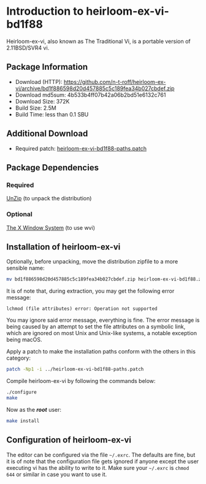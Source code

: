 # Introduction to heirloom-ex-vi-bd1f88
Heirloom-ex-vi, also known as The Traditional Vi, is a portable version of 2.11BSD/SVR4 vi.

## Package Information
- Download (HTTP): https://github.com/n-t-roff/heirloom-ex-vi/archive/bd1f886598d20d457885c5c189fea34b027cbdef.zip
- Download md5sum: 4b533b4ff07b42a06b2bd51e6132c761
- Download Size: 372K
- Build Size: 2.5M
- Build Time: less than 0.1 SBU

## Additional Download
- Required patch: [heirloom-ex-vi-bd1f88-paths.patch](./patches/heirloom-ex-vi/heirloom-ex-vi-bd1f88-paths.patch)

## Package Dependencies
### Required
  [UnZip](https://www.linuxfromscratch.org/blfs/view/svn/general/unzip.html) (to unpack the distribution)

### Optional
  [The X Window System](https://www.linuxfromscratch.org/blfs/view/svn/x/installing.html) (to use wvi)

## Installation of heirloom-ex-vi
Optionally, before unpacking, move the distribution zipfile to a more sensible name:
```Bash
mv bd1f886598d20d457885c5c189fea34b027cbdef.zip heirloom-ex-vi-bd1f88.zip
```

It is of note that, during extraction, you may get the following error message:
```
lchmod (file attributes) error: Operation not supported
```
You may ignore said error message, everything is fine. The error message is being caused by an attempt
to set the file attributes on a symbolic link, which are ignored on most Unix and Unix-like systems, a
notable exception being macOS.

Apply a patch to make the installation paths conform with the others in this category:
```Bash
patch -Np1 -i ../heirloom-ex-vi-bd1f88-paths.patch
```

Compile heirloom-ex-vi by following the commands below:
```Bash
./configure
make
```

Now as the ***root*** user:
```Bash
make install
```

## Configuration of heirloom-ex-vi

The editor can be configured via the file ``~/.exrc``. The defaults are fine, but it is of note that
the configuration file gets ignored if anyone except the user executing vi has the ability to write
to it. Make sure your ``~/.exrc`` is ``chmod 644`` or similar in case you want to use it.
